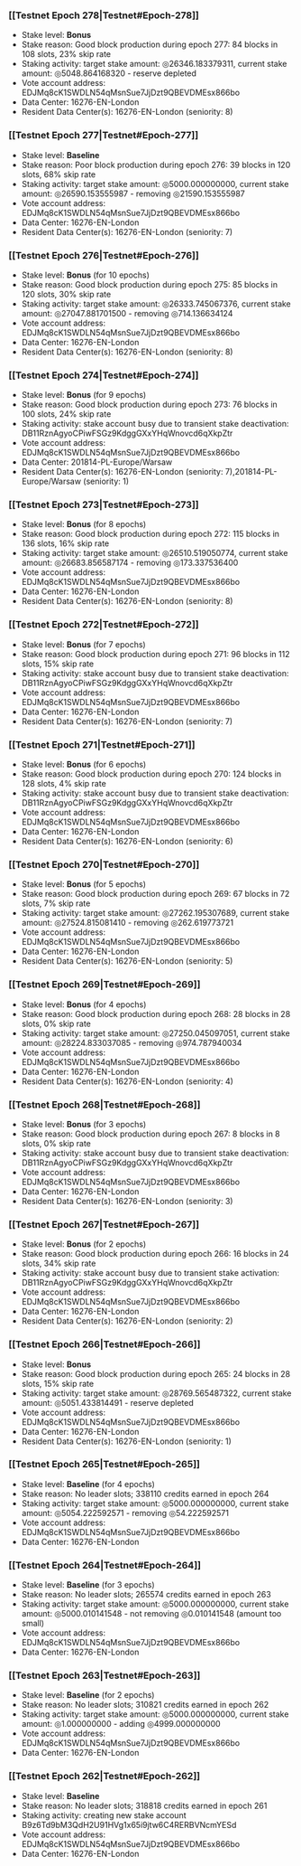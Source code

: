 ### [[Testnet Epoch 278|Testnet#Epoch-278]]
* Stake level: **Bonus**
* Stake reason: Good block production during epoch 277: 84 blocks in 108 slots, 23% skip rate
* Staking activity: target stake amount: ◎26346.183379311, current stake amount: ◎5048.864168320 - reserve depleted
* Vote account address: EDJMq8cK1SWDLN54qMsnSue7JjDzt9QBEVDMEsx866bo
* Data Center: 16276-EN-London
* Resident Data Center(s): 16276-EN-London (seniority: 8)
### [[Testnet Epoch 277|Testnet#Epoch-277]]
* Stake level: **Baseline**
* Stake reason: Poor block production during epoch 276: 39 blocks in 120 slots, 68% skip rate
* Staking activity: target stake amount: ◎5000.000000000, current stake amount: ◎26590.153555987 - removing ◎21590.153555987
* Vote account address: EDJMq8cK1SWDLN54qMsnSue7JjDzt9QBEVDMEsx866bo
* Data Center: 16276-EN-London
* Resident Data Center(s): 16276-EN-London (seniority: 7)
### [[Testnet Epoch 276|Testnet#Epoch-276]]
* Stake level: **Bonus** (for 10 epochs)
* Stake reason: Good block production during epoch 275: 85 blocks in 120 slots, 30% skip rate
* Staking activity: target stake amount: ◎26333.745067376, current stake amount: ◎27047.881701500 - removing ◎714.136634124
* Vote account address: EDJMq8cK1SWDLN54qMsnSue7JjDzt9QBEVDMEsx866bo
* Data Center: 16276-EN-London
* Resident Data Center(s): 16276-EN-London (seniority: 8)
### [[Testnet Epoch 274|Testnet#Epoch-274]]
* Stake level: **Bonus** (for 9 epochs)
* Stake reason: Good block production during epoch 273: 76 blocks in 100 slots, 24% skip rate
* Staking activity: stake account busy due to transient stake deactivation: DB11RznAgyoCPiwFSGz9KdggGXxYHqWnovcd6qXkpZtr
* Vote account address: EDJMq8cK1SWDLN54qMsnSue7JjDzt9QBEVDMEsx866bo
* Data Center: 201814-PL-Europe/Warsaw
* Resident Data Center(s): 16276-EN-London (seniority: 7),201814-PL-Europe/Warsaw (seniority: 1)
### [[Testnet Epoch 273|Testnet#Epoch-273]]
* Stake level: **Bonus** (for 8 epochs)
* Stake reason: Good block production during epoch 272: 115 blocks in 136 slots, 16% skip rate
* Staking activity: target stake amount: ◎26510.519050774, current stake amount: ◎26683.856587174 - removing ◎173.337536400
* Vote account address: EDJMq8cK1SWDLN54qMsnSue7JjDzt9QBEVDMEsx866bo
* Data Center: 16276-EN-London
* Resident Data Center(s): 16276-EN-London (seniority: 8)
### [[Testnet Epoch 272|Testnet#Epoch-272]]
* Stake level: **Bonus** (for 7 epochs)
* Stake reason: Good block production during epoch 271: 96 blocks in 112 slots, 15% skip rate
* Staking activity: stake account busy due to transient stake deactivation: DB11RznAgyoCPiwFSGz9KdggGXxYHqWnovcd6qXkpZtr
* Vote account address: EDJMq8cK1SWDLN54qMsnSue7JjDzt9QBEVDMEsx866bo
* Data Center: 16276-EN-London
* Resident Data Center(s): 16276-EN-London (seniority: 7)
### [[Testnet Epoch 271|Testnet#Epoch-271]]
* Stake level: **Bonus** (for 6 epochs)
* Stake reason: Good block production during epoch 270: 124 blocks in 128 slots, 4% skip rate
* Staking activity: stake account busy due to transient stake deactivation: DB11RznAgyoCPiwFSGz9KdggGXxYHqWnovcd6qXkpZtr
* Vote account address: EDJMq8cK1SWDLN54qMsnSue7JjDzt9QBEVDMEsx866bo
* Data Center: 16276-EN-London
* Resident Data Center(s): 16276-EN-London (seniority: 6)
### [[Testnet Epoch 270|Testnet#Epoch-270]]
* Stake level: **Bonus** (for 5 epochs)
* Stake reason: Good block production during epoch 269: 67 blocks in 72 slots, 7% skip rate
* Staking activity: target stake amount: ◎27262.195307689, current stake amount: ◎27524.815081410 - removing ◎262.619773721
* Vote account address: EDJMq8cK1SWDLN54qMsnSue7JjDzt9QBEVDMEsx866bo
* Data Center: 16276-EN-London
* Resident Data Center(s): 16276-EN-London (seniority: 5)
### [[Testnet Epoch 269|Testnet#Epoch-269]]
* Stake level: **Bonus** (for 4 epochs)
* Stake reason: Good block production during epoch 268: 28 blocks in 28 slots, 0% skip rate
* Staking activity: target stake amount: ◎27250.045097051, current stake amount: ◎28224.833037085 - removing ◎974.787940034
* Vote account address: EDJMq8cK1SWDLN54qMsnSue7JjDzt9QBEVDMEsx866bo
* Data Center: 16276-EN-London
* Resident Data Center(s): 16276-EN-London (seniority: 4)
### [[Testnet Epoch 268|Testnet#Epoch-268]]
* Stake level: **Bonus** (for 3 epochs)
* Stake reason: Good block production during epoch 267: 8 blocks in 8 slots, 0% skip rate
* Staking activity: stake account busy due to transient stake deactivation: DB11RznAgyoCPiwFSGz9KdggGXxYHqWnovcd6qXkpZtr
* Vote account address: EDJMq8cK1SWDLN54qMsnSue7JjDzt9QBEVDMEsx866bo
* Data Center: 16276-EN-London
* Resident Data Center(s): 16276-EN-London (seniority: 3)
### [[Testnet Epoch 267|Testnet#Epoch-267]]
* Stake level: **Bonus** (for 2 epochs)
* Stake reason: Good block production during epoch 266: 16 blocks in 24 slots, 34% skip rate
* Staking activity: stake account busy due to transient stake activation: DB11RznAgyoCPiwFSGz9KdggGXxYHqWnovcd6qXkpZtr
* Vote account address: EDJMq8cK1SWDLN54qMsnSue7JjDzt9QBEVDMEsx866bo
* Data Center: 16276-EN-London
* Resident Data Center(s): 16276-EN-London (seniority: 2)
### [[Testnet Epoch 266|Testnet#Epoch-266]]
* Stake level: **Bonus**
* Stake reason: Good block production during epoch 265: 24 blocks in 28 slots, 15% skip rate
* Staking activity: target stake amount: ◎28769.565487322, current stake amount: ◎5051.433814491 - reserve depleted
* Vote account address: EDJMq8cK1SWDLN54qMsnSue7JjDzt9QBEVDMEsx866bo
* Data Center: 16276-EN-London
* Resident Data Center(s): 16276-EN-London (seniority: 1)
### [[Testnet Epoch 265|Testnet#Epoch-265]]
* Stake level: **Baseline** (for 4 epochs)
* Stake reason: No leader slots; 338110 credits earned in epoch 264
* Staking activity: target stake amount: ◎5000.000000000, current stake amount: ◎5054.222592571 - removing ◎54.222592571
* Vote account address: EDJMq8cK1SWDLN54qMsnSue7JjDzt9QBEVDMEsx866bo
* Data Center: 16276-EN-London
### [[Testnet Epoch 264|Testnet#Epoch-264]]
* Stake level: **Baseline** (for 3 epochs)
* Stake reason: No leader slots; 265574 credits earned in epoch 263
* Staking activity: target stake amount: ◎5000.000000000, current stake amount: ◎5000.010141548 - not removing ◎0.010141548 (amount too small)
* Vote account address: EDJMq8cK1SWDLN54qMsnSue7JjDzt9QBEVDMEsx866bo
* Data Center: 16276-EN-London
### [[Testnet Epoch 263|Testnet#Epoch-263]]
* Stake level: **Baseline** (for 2 epochs)
* Stake reason: No leader slots; 310821 credits earned in epoch 262
* Staking activity: target stake amount: ◎5000.000000000, current stake amount: ◎1.000000000 - adding ◎4999.000000000
* Vote account address: EDJMq8cK1SWDLN54qMsnSue7JjDzt9QBEVDMEsx866bo
* Data Center: 16276-EN-London
### [[Testnet Epoch 262|Testnet#Epoch-262]]
* Stake level: **Baseline**
* Stake reason: No leader slots; 318818 credits earned in epoch 261
* Staking activity: creating new stake account B9z6Td9bM3QdH2U91HVg1x65i9jtw6C4RERBVNcmYESd
* Vote account address: EDJMq8cK1SWDLN54qMsnSue7JjDzt9QBEVDMEsx866bo
* Data Center: 16276-EN-London